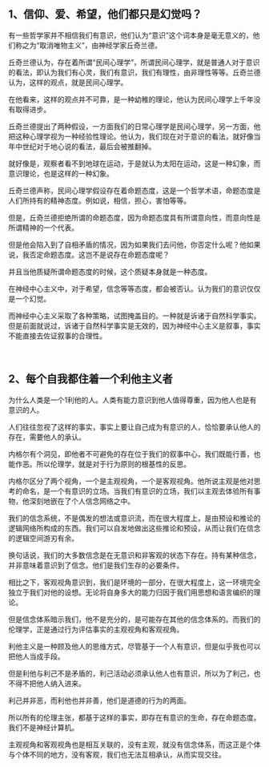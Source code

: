 <h2>1、信仰、爱、希望，他们都只是幻觉吗？</h2><p data-pid="bdliO7wp">有一些哲学家并不相信我们有意识，他们认为“意识”这个词本身是毫无意义的，他们称之为“取消唯物主义”，由神经学家丘奇兰德。</p><p data-pid="OBGyEYKm">丘奇兰德认为，存在着所谓“民间心理学”，所谓民间心理学，就是普通人对于意识的看法，即认为我们有心灵，我们有意识，我们有理性，由非理性等等。丘奇兰德认为，这样的观点，就是民间心理学。</p><p data-pid="jA5B_9cl">在他看来，这样的观点并不可靠，是一种幼稚的理论，他认为民间心理学上千年没有取得进步。</p><p data-pid="Albvaf3o">丘奇兰德提出了两种假设，一方面我们的日常心理学是民间心理学，另一方面，他把这种心理学视为一种经验性理论。他认为，我们现在对于意识的看法，就好像当年中世纪对于地心说的看法，最后会被推翻掉。</p><p data-pid="j503hPNF">就好像是，观察者看不到地球在运动，于是就认为太阳在运动，这是一种幻象，而意识理论，也是这样的一种幻象。</p><p data-pid="Xy_wDpcg">丘奇兰德声称，民间心理学假设存在着命题态度，这是一个哲学术语，命题态度是人们所持有的精神态度。例如说，相信，担心，害怕等等。</p><p data-pid="ZV7Li_bu">但是，丘奇兰德拒绝所谓的命题态度，因为命题态度具有所谓意向性，而意向性是所谓精神的一个代表。</p><p data-pid="4TwxqBVJ">但是他会陷入到了自相矛盾的情况，因为如果我们去问他，你否定什么呢？他如果说，我否定命题态度。这岂不是说存在命题态度呢？</p><p data-pid="KYgvagFa">并且当他质疑所谓命题态度的时候，这个质疑本身就是一种态度。</p><p data-pid="N3sOIUxX">在神经中心主义中，对于希望，信念等等态度，都会被否认。认为我们的意识仅仅是一个幻觉。</p><p data-pid="kxffBu0Z">而神经中心主义采取了各种策略，试图掩盖目的。一种就是诉诸于自然科学事实。但是前面就说过，诉诸于自然科学事实是无效的，因为神经中心主义是叙事，事实不能直接去佐证叙事的合理性。</p><p><br></p><h2>2、每个自我都住着一个利他主义者</h2><p data-pid="AlQB_USj">为什么人类是一个1利他的人。人类有能力意识到他人值得尊重，因为他人也是有意识的人。</p><p data-pid="GxeJnoSY">人们往往忽视了这样的事实，事实上要让自己成为有意识的人，恰恰要承认他人的存在，需要他人的承认。</p><p data-pid="8OQBBeI0">内格尔有个洞见，即他者不可避免的存在位于我们的叙事中心，我们既能行善，也能作恶。所以伦理学，就是对于行为原则的根基性的反思。</p><p data-pid="K52ToM_W">内格尔区分了两个视角，一个是主观视角，一个是客观视角。他所说主观是他对思考的命名，是一个有意识的立场。当我们有意识的立场，我们以主观去体验所有事物，他深刻地嵌在了个人信念网络之中。</p><p data-pid="CN-NgDdn">我们的信念系统，不是偶发的想法或意识流，而在很大程度上，是由预设和推论的逻辑网络所构成的东西。我们可以自发地做出这些推论和预设，从而让我们在信念的逻辑空间游刃有余。</p><p data-pid="ggXyhVHh">换句话说，我们的大多数信念是在无意识和非客观的状态下存在。持有某种信念，并非意味着意识到了信念。他们是我们生存的必要条件。</p><p data-pid="8DDojuOx">相比之下，客观视角意识到，我们是环境的一部分，在很大程度上，这一环境完全独立于我们对他的设想。无论将自身多大的能力归因于我们用思想和语言编织的理论。</p><p data-pid="Yk71k8nA">但是信念体系暗示我们，他不是充分的，是可能存在其他的信念体系的。而我们的伦理学，正是通过行为评估事实的主观视角和客观视角。</p><p data-pid="t30RHYEw">利他主义是一种顾及他人的思维方式，尽管基于一个人有意识，但是似乎我也可以把他人当成手段。</p><p data-pid="EJvFW0kn">但是利他与利己不是矛盾的，利己活动必须承认他人也有意识，所以为了利己，也不得不把他人纳入进来。</p><p data-pid="jAbpNPgj">利己并非恶，而利他也并非善，他们是道德的行为的两面。</p><p data-pid="VXVZgBtl">所以所有的伦理主张，都基于这样的事实，即存在有意识的生命，存在命题态度。我们不是神经计算机。</p><p data-pid="vVMI7vMQ">主观视角和客观视角也是相互关联的，没有主观，就没有信念体系，而这正是个体与个体不同的地方，没有客观，我们也无法互相承认，从而实现交往。</p><p></p>